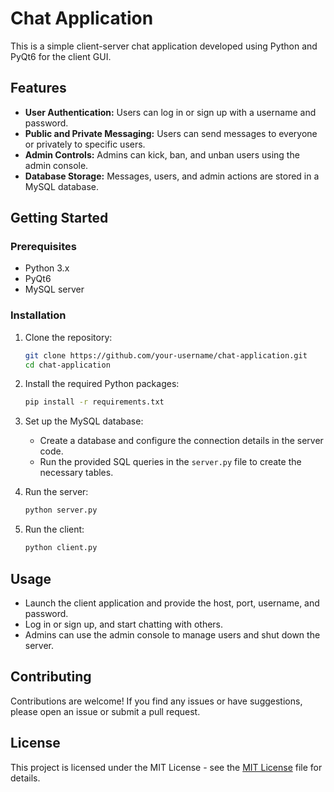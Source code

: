 # Chat Application

This is a simple client-server chat application developed using Python and PyQt6 for the client GUI.

## Features

- **User Authentication:** Users can log in or sign up with a username and password.
- **Public and Private Messaging:** Users can send messages to everyone or privately to specific users.
- **Admin Controls:** Admins can kick, ban, and unban users using the admin console.
- **Database Storage:** Messages, users, and admin actions are stored in a MySQL database.

## Getting Started

### Prerequisites

- Python 3.x
- PyQt6
- MySQL server

### Installation

1. Clone the repository:

    ```bash
    git clone https://github.com/your-username/chat-application.git
    cd chat-application
    ```

2. Install the required Python packages:

    ```bash
    pip install -r requirements.txt
    ```

3. Set up the MySQL database:
   - Create a database and configure the connection details in the server code.
   - Run the provided SQL queries in the `server.py` file to create the necessary tables.

4. Run the server:

    ```bash
    python server.py
    ```

5. Run the client:

    ```bash
    python client.py
    ```

## Usage

- Launch the client application and provide the host, port, username, and password.
- Log in or sign up, and start chatting with others.
- Admins can use the admin console to manage users and shut down the server.

## Contributing

Contributions are welcome! If you find any issues or have suggestions, please open an issue or submit a pull request.

## License

This project is licensed under the MIT License - see the [MIT License](MIT) file for details.
